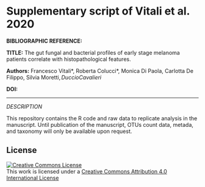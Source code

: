 # Supplementary script of Vitali et al. 2020 

**BIBLIOGRAPHIC REFERENCE:**

**TITLE:**  The gut fungal and bacterial profiles of early stage melanoma patients correlate with histopathological features.

**Authors:**  Francesco Vitali*, Roberta Colucci*, Monica Di Paola, Carlotta De Filippo, Silvia Moretti$, Duccio Cavalieri$

**DOI:** 

*****

*DESCRIPTION*


This repository contains the R code and raw data to replicate analysis in the manuscript. Until publication of the manuscript, 
OTUs count data, metada, and taxonomy will only be available upon request.



## License
<a rel="license" href="http://creativecommons.org/licenses/by/4.0/"><img alt="Creative Commons License" style="border-width:0" src="https://i.creativecommons.org/l/by/4.0/88x31.png" /></a><br />This work is licensed under a <a rel="license" href="http://creativecommons.org/licenses/by/4.0/">Creative Commons Attribution 4.0 International License</a>
